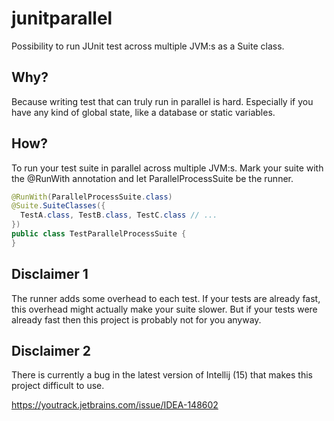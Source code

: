 # junitparallel
Possibility to run JUnit test across multiple JVM:s as a Suite class.

## Why?
Because writing test that can truly run in parallel is hard. Especially if you
have any kind of global state, like a database or static variables.


## How?

To run your test suite in parallel across multiple JVM:s. Mark your suite with 
the @RunWith annotation and let ParallelProcessSuite be the runner.
```Java
@RunWith(ParallelProcessSuite.class)
@Suite.SuiteClasses({
  TestA.class, TestB.class, TestC.class // ...
})
public class TestParallelProcessSuite {
}
```

## Disclaimer 1
The runner adds some overhead to each test. If your tests are already fast, this overhead might
actually make your suite slower. But if your tests were already fast then this project
is probably not for you anyway.

## Disclaimer 2
There is currently a bug in the latest version of Intellij (15) that makes this project difficult to use.

https://youtrack.jetbrains.com/issue/IDEA-148602